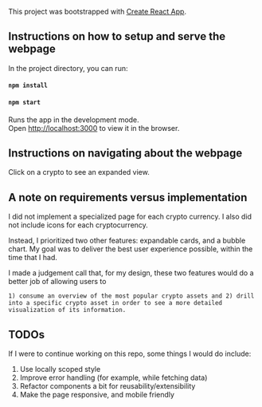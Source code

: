 This project was bootstrapped with [Create React App](https://github.com/facebook/create-react-app).

## Instructions on how to setup and serve the webpage

In the project directory, you can run:

#### `npm install`

#### `npm start`

Runs the app in the development mode.<br>
Open [http://localhost:3000](http://localhost:3000) to view it in the browser.

## Instructions on navigating about the webpage

Click on a crypto to see an expanded view.

## A note on requirements versus implementation

I did not implement a specialized page for each crypto currency. I also did not include icons for each cryptocurrency.

Instead, I prioritized two other features: expandable cards, and a bubble chart. My goal was to deliver the best user experience possible, within the time that I had.   

I made a judgement call that, for my design, these two features would do a better job of allowing users to 
```
1) consume an overview of the most popular crypto assets and 2) drill into a specific crypto asset in order to see a more detailed visualization of its information.
```
 

## TODOs

If I were to continue working on this repo, some things I would do include:

1. Use locally scoped style
2. Improve error handling (for example, while fetching data)
3. Refactor components a bit for reusability/extensibility
4. Make the page responsive, and mobile friendly